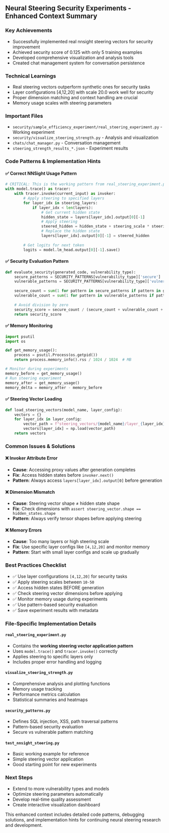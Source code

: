 ## Neural Steering Security Experiments - Enhanced Context Summary

### Key Achievements
- Successfully implemented real nnsight steering vectors for security improvement
- Achieved security score of 0.125 with only 5 training examples
- Developed comprehensive visualization and analysis tools
- Created chat management system for conversation persistence

### Technical Learnings
- Real steering vectors outperform synthetic ones for security tasks
- Layer configurations [4,12,20] with scale 20.0 work well for security
- Proper dimension matching and context handling are crucial
- Memory usage scales with steering parameters

### Important Files
- `security/sample_efficiency_experiment/real_steering_experiment.py` - Working experiment
- `security/visualize_steering_strength.py` - Analysis and visualization
- `chats/chat_manager.py` - Conversation management
- `steering_strength_results_*.json` - Experiment results

### Code Patterns & Implementation Hints

#### ✅ Correct NNSight Usage Pattern
```python
# CRITICAL: This is the working pattern from real_steering_experiment.py
with model.trace() as tracer:
    with tracer.invoke(current_input) as invoker:
        # Apply steering to specified layers
        for layer_idx in steering_layers:
            if layer_idx < len(layers):
                # Get current hidden state
                hidden_state = layers[layer_idx].output[0][-1]
                # Apply steering
                steered_hidden = hidden_state + steering_scale * steering_tensor
                # Replace the hidden state
                layers[layer_idx].output[0][-1] = steered_hidden
        
        # Get logits for next token
        logits = model.lm_head.output[0][-1].save()
```

#### ✅ Security Evaluation Pattern
```python
def evaluate_security(generated_code, vulnerability_type):
    secure_patterns = SECURITY_PATTERNS[vulnerability_type]['secure']
    vulnerable_patterns = SECURITY_PATTERNS[vulnerability_type]['vulnerable']
    
    secure_count = sum(1 for pattern in secure_patterns if pattern in generated_code)
    vulnerable_count = sum(1 for pattern in vulnerable_patterns if pattern in generated_code)
    
    # Avoid division by zero
    security_score = secure_count / (secure_count + vulnerable_count + 1)
    return security_score
```

#### ✅ Memory Monitoring
```python
import psutil
import os

def get_memory_usage():
    process = psutil.Process(os.getpid())
    return process.memory_info().rss / 1024 / 1024  # MB

# Monitor during experiments
memory_before = get_memory_usage()
# Run steering experiment
memory_after = get_memory_usage()
memory_delta = memory_after - memory_before
```

#### ✅ Steering Vector Loading
```python
def load_steering_vectors(model_name, layer_config):
    vectors = {}
    for layer_idx in layer_config:
        vector_path = f"steering_vectors/{model_name}/layer_{layer_idx}.npy"
        vectors[layer_idx] = np.load(vector_path)
    return vectors
```

### Common Issues & Solutions

#### ❌ Invoker Attribute Error
- **Cause**: Accessing proxy values after generation completes
- **Fix**: Access hidden states before `invoker.next()`
- **Pattern**: Always access `layers[layer_idx].output[0]` before generation

#### ❌ Dimension Mismatch
- **Cause**: Steering vector shape ≠ hidden state shape
- **Fix**: Check dimensions with `assert steering_vector.shape == hidden_states.shape`
- **Pattern**: Always verify tensor shapes before applying steering

#### ❌ Memory Errors
- **Cause**: Too many layers or high steering scale
- **Fix**: Use specific layer configs like `[4,12,20]` and monitor memory
- **Pattern**: Start with small layer configs and scale up gradually

### Best Practices Checklist

- ✅ Use layer configurations `[4,12,20]` for security tasks
- ✅ Apply steering scales between `10-50`
- ✅ Access hidden states BEFORE generation
- ✅ Check steering vector dimensions before applying
- ✅ Monitor memory usage during experiments
- ✅ Use pattern-based security evaluation
- ✅ Save experiment results with metadata

### File-Specific Implementation Details

#### `real_steering_experiment.py`
- Contains the **working steering vector application pattern**
- Uses `model.trace()` and `tracer.invoke()` correctly
- Applies steering to specific layers only
- Includes proper error handling and logging

#### `visualize_steering_strength.py`
- Comprehensive analysis and plotting functions
- Memory usage tracking
- Performance metrics calculation
- Statistical summaries and heatmaps

#### `security_patterns.py`
- Defines SQL injection, XSS, path traversal patterns
- Pattern-based security evaluation
- Secure vs vulnerable pattern matching

#### `test_nnsight_steering.py`
- Basic working example for reference
- Simple steering vector application
- Good starting point for new experiments

### Next Steps
- Extend to more vulnerability types and models
- Optimize steering parameters automatically
- Develop real-time quality assessment
- Create interactive visualization dashboard

This enhanced context includes detailed code patterns, debugging solutions, and implementation hints for continuing neural steering research and development.
